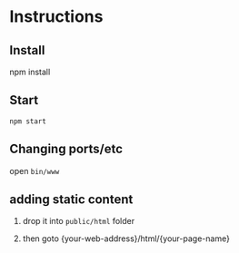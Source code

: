 # Instructions
## Install
npm install

## Start
`npm start`

## Changing ports/etc
open `bin/www`

## adding static content 
1. drop it into `public/html` folder

2. then goto {your-web-address}/html/{your-page-name}

